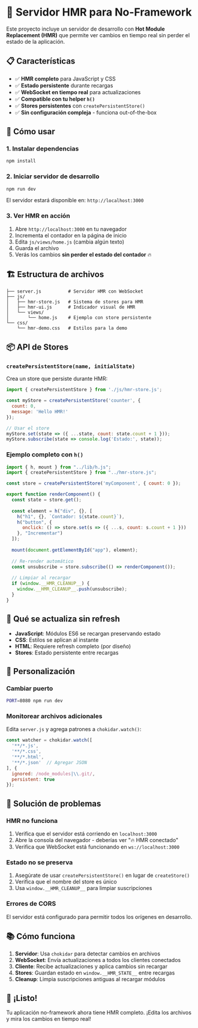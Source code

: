 # 🚀 Servidor HMR para No-Framework

Este proyecto incluye un servidor de desarrollo con **Hot Module Replacement (HMR)** que permite ver cambios en tiempo real sin perder el estado de la aplicación.

## 📋 Características

- ✅ **HMR completo** para JavaScript y CSS
- ✅ **Estado persistente** durante recargas
- ✅ **WebSocket en tiempo real** para actualizaciones
- ✅ **Compatible con tu helper `h()`**
- ✅ **Stores persistentes** con `createPersistentStore()`
- ✅ **Sin configuración compleja** - funciona out-of-the-box

## 🚀 Cómo usar

### 1. Instalar dependencias

```bash
npm install
```

### 2. Iniciar servidor de desarrollo

```bash
npm run dev
```

El servidor estará disponible en: `http://localhost:3000`

### 3. Ver HMR en acción

1. Abre `http://localhost:3000` en tu navegador
2. Incrementa el contador en la página de inicio
3. Edita `js/views/home.js` (cambia algún texto)
4. Guarda el archivo
5. Verás los cambios **sin perder el estado del contador** 🔥

## 🏗️ Estructura de archivos

```
├── server.js          # Servidor HMR con WebSocket
├── js/
│   ├── hmr-store.js   # Sistema de stores para HMR
│   ├── hmr-ui.js      # Indicador visual de HMR
│   └── views/
│       └── home.js    # Ejemplo con store persistente
└── css/
    └── hmr-demo.css   # Estilos para la demo
```

## 📦 API de Stores

### `createPersistentStore(name, initialState)`

Crea un store que persiste durante HMR:

```javascript
import { createPersistentStore } from './js/hmr-store.js';

const myStore = createPersistentStore('counter', {
  count: 0,
  message: 'Hello HMR!'
});

// Usar el store
myStore.set(state => ({ ...state, count: state.count + 1 }));
myStore.subscribe(state => console.log('Estado:', state));
```

### Ejemplo completo con `h()`

```javascript
import { h, mount } from "../lib/h.js";
import { createPersistentStore } from "../hmr-store.js";

const store = createPersistentStore('myComponent', { count: 0 });

export function renderComponent() {
  const state = store.get();
  
  const element = h("div", {}, [
    h("h1", {}, `Contador: ${state.count}`),
    h("button", {
      onclick: () => store.set(s => ({ ...s, count: s.count + 1 }))
    }, "Incrementar")
  ]);
  
  mount(document.getElementById("app"), element);
  
  // Re-render automático
  const unsubscribe = store.subscribe(() => renderComponent());
  
  // Limpiar al recargar
  if (window.__HMR_CLEANUP__) {
    window.__HMR_CLEANUP__.push(unsubscribe);
  }
}
```

## 🎯 Qué se actualiza sin refresh

- **JavaScript**: Módulos ES6 se recargan preservando estado
- **CSS**: Estilos se aplican al instante
- **HTML**: Requiere refresh completo (por diseño)
- **Stores**: Estado persistente entre recargas

## 🔧 Personalización

### Cambiar puerto

```bash
PORT=8080 npm run dev
```

### Monitorear archivos adicionales

Edita `server.js` y agrega patrones a `chokidar.watch()`:

```javascript
const watcher = chokidar.watch([
  '**/*.js',
  '**/*.css',
  '**/*.html',
  '**/*.json'  // Agregar JSON
], {
  ignored: /node_modules|\\.git/,
  persistent: true
});
```

## 🐛 Solución de problemas

### HMR no funciona

1. Verifica que el servidor está corriendo en `localhost:3000`
2. Abre la consola del navegador - deberías ver "🔥 HMR conectado"
3. Verifica que WebSocket está funcionando en `ws://localhost:3000`

### Estado no se preserva

1. Asegúrate de usar `createPersistentStore()` en lugar de `createStore()`
2. Verifica que el nombre del store es único
3. Usa `window.__HMR_CLEANUP__` para limpiar suscripciones

### Errores de CORS

El servidor está configurado para permitir todos los orígenes en desarrollo.

## 📚 Cómo funciona

1. **Servidor**: Usa `chokidar` para detectar cambios en archivos
2. **WebSocket**: Envía actualizaciones a todos los clientes conectados
3. **Cliente**: Recibe actualizaciones y aplica cambios sin recargar
4. **Stores**: Guardan estado en `window.__HMR_STATE__` entre recargas
5. **Cleanup**: Limpia suscripciones antiguas al recargar módulos

## 🎉 ¡Listo!

Tu aplicación no-framework ahora tiene HMR completo. ¡Edita los archivos y mira los cambios en tiempo real!
